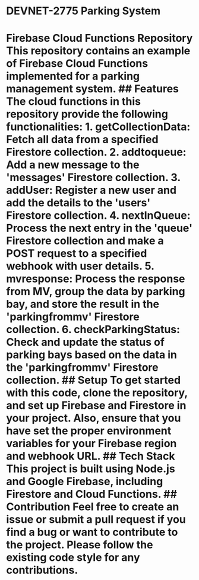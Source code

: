 # DEVNET-2775 Parking System
 # Firebase Cloud Functions Repository  This repository contains an example of Firebase Cloud Functions implemented for a parking management system.  ## Features  The cloud functions in this repository provide the following functionalities:  1. **getCollectionData**: Fetch all data from a specified Firestore collection. 2. **addtoqueue**: Add a new message to the 'messages' Firestore collection. 3. **addUser**: Register a new user and add the details to the 'users' Firestore collection. 4. **nextInQueue**: Process the next entry in the 'queue' Firestore collection and make a POST request to a specified webhook with user details. 5. **mvresponse**: Process the response from MV, group the data by parking bay, and store the result in the 'parkingfrommv' Firestore collection. 6. **checkParkingStatus**: Check and update the status of parking bays based on the data in the 'parkingfrommv' Firestore collection.  ## Setup  To get started with this code, clone the repository, and set up Firebase and Firestore in your project. Also, ensure that you have set the proper environment variables for your Firebase region and webhook URL.  ## Tech Stack  This project is built using Node.js and Google Firebase, including Firestore and Cloud Functions.  ## Contribution  Feel free to create an issue or submit a pull request if you find a bug or want to contribute to the project. Please follow the existing code style for any contributions.
